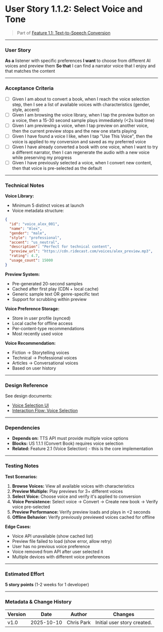 # User Story 1.1.2: Select Voice and Tone

> Part of [Feature 1.1: Text-to-Speech Conversion](../../../features/epic-1-audio-creation/feature-1.1-text-to-speech-conversion.md)

---

### User Story

**As a** listener with specific preferences
**I want** to choose from different AI voices and preview them
**So that** I can find a narrator voice that I enjoy and that matches the content

---

### Acceptance Criteria

- [ ] Given I am about to convert a book, when I reach the voice selection step, then I see a list of available voices with characteristics (gender, style, accent)
- [ ] Given I am browsing the voice library, when I tap the preview button on a voice, then a 15-30 second sample plays immediately (<2s load time)
- [ ] Given I am previewing a voice, when I tap preview on another voice, then the current preview stops and the new one starts playing
- [ ] Given I have found a voice I like, when I tap "Use This Voice", then the voice is applied to my conversion and saved as my preferred voice
- [ ] Given I have already converted a book with one voice, when I want to try a different narrator, then I can regenerate the audio with a new voice while preserving my progress
- [ ] Given I have previously selected a voice, when I convert new content, then that voice is pre-selected as the default

---

### Technical Notes

**Voice Library:**
- Minimum 5 distinct voices at launch
- Voice metadata structure:
```json
{
  "id": "voice_alex_001",
  "name": "Alex",
  "gender": "male",
  "style": "professional",
  "accent": "us_neutral",
  "description": "Perfect for technical content",
  "preview_url": "https://cdn.ridecast.com/voices/alex_preview.mp3",
  "rating": 4.7,
  "usage_count": 15000
}
```

**Preview System:**
- Pre-generated 20-second samples
- Cached after first play (CDN + local cache)
- Generic sample text OR genre-specific text
- Support for scrubbing within preview

**Voice Preference Storage:**
- Store in user profile (synced)
- Local cache for offline access
- Per-content-type recommendations
- Most recently used voice

**Voice Recommendation:**
- Fiction → Storytelling voices
- Technical → Professional voices
- Articles → Conversational voices
- Based on user history

---

### Design Reference

See design documents:
- [Voice Selection UI](../../../3-design/VoiceSelectionUI.md)
- [Interaction Flow: Voice Selection](../../../3-design/InteractionFlow.md)

---

### Dependencies

- **Depends on:** TTS API must provide multiple voice options
- **Blocks:** US 1.1.1 (Convert Book) requires voice selection
- **Related:** Feature 2.1 (Voice Selection) - this is the core implementation

---

### Testing Notes

**Test Scenarios:**

1. **Browse Voices:** View all available voices with characteristics
2. **Preview Multiple:** Play previews for 3+ different voices
3. **Select Voice:** Choose voice and verify it's applied to conversion
4. **Voice Persistence:** Select voice → Convert → Create new book → Verify voice pre-selected
5. **Preview Performance:** Verify preview loads and plays in <2 seconds
6. **Offline Behavior:** Verify previously previewed voices cached for offline

**Edge Cases:**

- Voice API unavailable (show cached list)
- Preview file failed to load (show error, allow retry)
- User has no previous voice preference
- Voice removed from API after user selected it
- Multiple devices with different voice preferences

---

### Estimated Effort

**5 story points** (1-2 weeks for 1 developer)

---

### Metadata & Change History

| Version | Date       | Author     | Changes                     |
| ------- | ---------- | ---------- | --------------------------- |
| v1.0    | 2025-10-10 | Chris Park | Initial user story created. |
